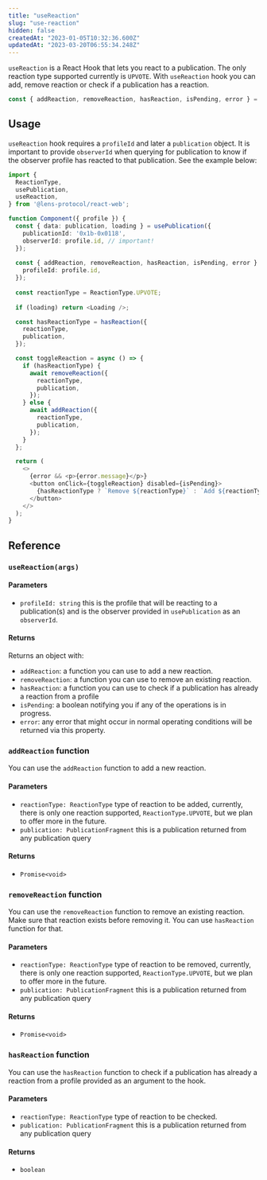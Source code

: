 ```yaml
---
title: "useReaction"
slug: "use-reaction"
hidden: false
createdAt: "2023-01-05T10:32:36.600Z"
updatedAt: "2023-03-20T06:55:34.248Z"
---
```

`useReaction` is a React Hook that lets you react to a publication. The only reaction type supported currently is `UPVOTE`. With `useReaction` hook you can add, remove reaction or check if a publication has a reaction. 

```typescript
const { addReaction, removeReaction, hasReaction, isPending, error } = useReaction(args);
```



## Usage

`useReaction` hook requires a `profileId` and later a `publication` object. It is important to provide `observerId` when querying for publication to know if the observer profile has reacted to that publication. See the example below:

```typescript
import {
  ReactionType,
  usePublication,
  useReaction,
} from '@lens-protocol/react-web';

function Component({ profile }) {
  const { data: publication, loading } = usePublication({
    publicationId: '0x1b-0x0118',
    observerId: profile.id, // important!
  });
  
  const { addReaction, removeReaction, hasReaction, isPending, error } = useReaction({
    profileId: profile.id,
  });
  
  const reactionType = ReactionType.UPVOTE;
  
  if (loading) return <Loading />;

  const hasReactionType = hasReaction({
    reactionType,
    publication,
  });

  const toggleReaction = async () => {
    if (hasReactionType) {
      await removeReaction({
        reactionType,
        publication,
      });
    } else {
      await addReaction({
        reactionType,
        publication,
      });
    }
  };

  return (
    <>
      {error && <p>{error.message}</p>}
      <button onClick={toggleReaction} disabled={isPending}>
        {hasReactionType ? `Remove ${reactionType}` : `Add ${reactionType}`}
      </button>
    </>
  );
}
```



## Reference

### `useReaction(args)`

#### Parameters

- `profileId: string` this is the profile that will be reacting to a publication(s) and is the observer provided in `usePublication` as an `observerId`.

#### Returns

Returns an object with:

- `addReaction`: a function you can use to add a new reaction.
- `removeReaction`: a function you can use to remove an existing reaction.
- `hasReaction`: a function you can use to check if a publication has already a reaction from a profile 
- `isPending`: a boolean notifying you if any of the operations is in progress.
- `error`: any error that might occur in normal operating conditions will be returned via this property.

### `addReaction` function

You can use the `addReaction` function to add a new reaction.

#### Parameters

- `reactionType: ReactionType` type of reaction to be added, currently, there is only one reaction supported, `ReactionType.UPVOTE`, but we plan to offer more in the future.
- `publication: PublicationFragment` this is a publication returned from any publication query

#### Returns

- `Promise<void>`

### `removeReaction` function

You can use the `removeReaction` function to remove an existing reaction. Make sure that reaction exists before removing it. You can use `hasReaction` function for that.

#### Parameters

- `reactionType: ReactionType` type of reaction to be removed, currently, there is only one reaction supported, `ReactionType.UPVOTE`, but we plan to offer more in the future.
- `publication: PublicationFragment` this is a publication returned from any publication query

#### Returns

- `Promise<void>`

### `hasReaction` function

You can use the `hasReaction` function to check if a publication has already a reaction from a profile provided as an argument to the hook.

#### Parameters

- `reactionType: ReactionType` type of reaction to be checked.
- `publication: PublicationFragment` this is a publication returned from any publication query

#### Returns

- `boolean`